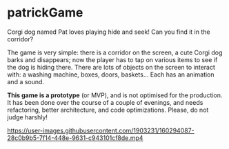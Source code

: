 # patrickGame
Corgi dog named Pat loves playing hide and seek! Can you find it in the corridor?

The game is very simple: there is a corridor on the screen, a cute Corgi dog barks and disappears; now the player has to tap on various items to see if the dog is hiding there. There are lots of objects on the screen to interact with: a washing machine, boxes, doors, baskets... Each has an animation and a sound.

**This game is a prototype** (or MVP), and is not optimised for the production. It has been done over the course of a couple of evenings, and needs refactoring, better architecture, and code optimizations. Please, do not judge harshly!

https://user-images.githubusercontent.com/1903231/160294087-28c0b9b5-7f14-448e-9631-c943101cf8de.mp4

